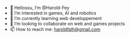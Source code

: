 - 👋 Hellossu, I’m @Harold-Fey
- 👀 I’m interested in games, AI and robotics
- 🌱 I’m currently learning web developpement
- 💞️ I’m looking to collaborate on web and games projects
- 📫 How to reach me: haroldfalh@gmail.com

<!---
Harold-Fey/Harold-Fey is a ✨ special ✨ repository because its `README.md` (this file) appears on your GitHub profile.
You can click the Preview link to take a look at your changes.
--->
